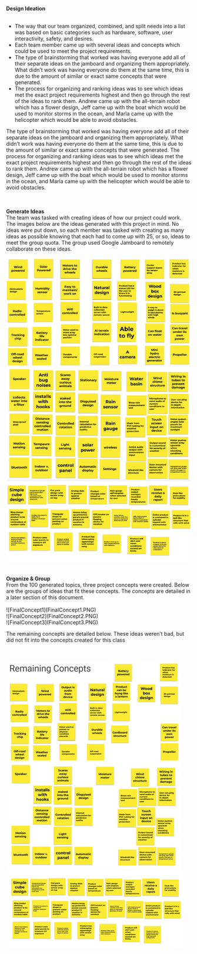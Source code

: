 <b><h>Design Ideation</h></b>
<br><br>
<ul>
  <li>The way that our team organized, combined, and split needs into a list was based on basic categories such as hardware, software, user interactivity, safety, and desires.</li> 
  
  <li>Each team member came up with several ideas and concepts which could be used to meet the project requirements.</li> 

  <li>The type of brainstorming that worked was having everyone add all of their separate ideas on the jamboard and organizing them appropriately. What didn’t work was having everyone do them at the same time, this is due to the amount of similar or exact same concepts that were generated.</li> 

  <li>The process for organizing and ranking ideas was to see which ideas met the exact project requirements highest and then go through the rest of the ideas to rank them. Andrew came up with the all-terrain robot which has a flower design, Jeff came up with the boat which would be used to monitor storms in the ocean, and Marla came up with the helicopter which would be able to avoid obstacles.</li> 
</ul>

The type of brainstorming that worked was having everyone add all of their separate ideas on the jamboard and organizing them appropriately. What didn’t work was having everyone do them at the same time, this is due to the amount of similar or exact same concepts that were generated. 
The process for organizing and ranking ideas was to see which ideas met the exact project requirements highest and then go through the rest of the ideas to rank them. Andrew came up with the all-terrain robot which has a flower design, Jeff came up with the boat which would be used to monitor storms in the ocean, and Marla came up with the helicopter which would be able to avoid obstacles. 

<br><br>
<b>Generate Ideas</b>
<br>
The team was tasked with creating ideas of how our project could work. The images below are the ideas generated with this project in mind. No ideas were put down, so each member was tasked with creating as many ideas as possible knowing that each had to come up with 25, or so, ideas to meet the group quota. The group used Google Jamboard to remotely collaborate on these ideas.
<br><br>
![Concept1](Concepts1.PNG)
<br>
![Concept2](Concepts2.PNG)
<br>
![Concept3](Concepts3.PNG)

<br>
<b>Organize & Group</b>
<br>
From the 100 generated topics, three project concepts were created. Below are the groups of ideas that fit these concepts. The concepts are detailed in a later section of this document.
<br><br>
![FinalConcept1](FinalConcept1.PNG)
<br>
![FinalConcept2](FinalConcept2.PNG)
<br>
![FinalConcept3](FinalConcept3.PNG)
 
The remaining concepts are detailed below. These ideas weren’t bad, but did not fit into the concepts created for this class

<br><br>
![Leftovers1](Remains1.PNG)
<br>
![Leftovers2](Remains2.PNG)
<br>
